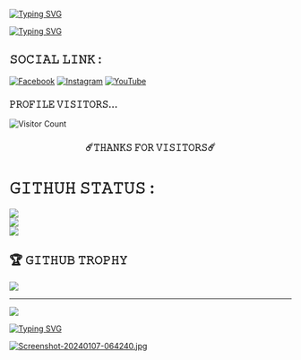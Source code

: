 [![Typing SVG](https://readme-typing-svg.herokuapp.com?font=Fira+Code&size=30&pause=1000&color=F71111&random=false&width=435&lines=%F0%9D%99%B7%F0%9D%99%B8+%F0%9D%9A%83%F0%9D%99%B7%F0%9D%99%B4%F0%9D%9A%81%F0%9D%99%B4+%F0%9F%91%8B)](https://git.io/typing-svg)

[![Typing SVG](https://readme-typing-svg.herokuapp.com?font=Fira+Code&size=30&pause=1000&color=0216F7&random=false&width=435&lines=%F0%9D%9A%81%F0%9D%99%B8%F0%9D%99%BC%F0%9D%99%BE%F0%9D%99%BD+%F0%9D%99%B0%F0%9D%99%B7%F0%9D%99%BC%F0%9D%99%B4%F0%9D%99%B3)](https://git.io/typing-svg)

## 𝚂𝙾𝙲𝙸𝙰𝙻 𝙻𝙸𝙽𝙺 :
[![Facebook](https://img.shields.io/badge/Facebook-%231877F2.svg?logo=Facebook&logoColor=white)](https://facebook.com/R1M0N.143) [![Instagram](https://img.shields.io/badge/Instagram-%23E4405F.svg?logo=Instagram&logoColor=white)](https://instagram.com/itsrimon.143) [![YouTube](https://img.shields.io/badge/YouTube-%23FF0000.svg?logo=YouTube&logoColor=white)](https://youtube.com/@@bdcybertech?si=3kOSu1WYozCQPKfF) 

### 𝙿𝚁𝙾𝙵𝙸𝙻𝙴 𝚅𝙸𝚂𝙸𝚃𝙾𝚁𝚂... 
 
![Visitor Count](https://profile-counter.glitch.me/{TAMIM-303}/count.svg)
<br />
<div align="center"> 
<h3>☄️𝚃𝙷𝙰𝙽𝙺𝚂 𝙵𝙾𝚁 𝚅𝙸𝚂𝙸𝚃𝙾𝚁𝚂☄️ </h3>
</div>

# 𝙶𝙸𝚃𝙷𝚄𝙷 𝚂𝚃𝙰𝚃𝚄𝚂 :
![](https://github-readme-stats.vercel.app/api?username=TAMIM-303&theme=radical&hide_border=true&include_all_commits=true&count_private=true)<br/>
![](https://github-readme-streak-stats.herokuapp.com/?user=TAMIM-303&theme=radical&hide_border=true)<br/>
![](https://github-readme-stats.vercel.app/api/top-langs/?username=TAMIM-303&theme=radical&hide_border=true&include_all_commits=true&count_private=true&layout=compact)

## 🏆 𝙶𝙸𝚃𝙷𝚄𝙱 𝚃𝚁𝙾𝙿𝙷𝚈
![](https://github-profile-trophy.vercel.app/?username=TAMIM-303&theme=radical&no-frame=false&no-bg=false&margin-w=4)

---
[![](https://visitcount.itsvg.in/api?id=RIMON-143&icon=0&color=0)](https://visitcount.itsvg.in)

<!-- Proudly created with GPRM ( https://gprm.itsvg.in ) -->


[![Typing SVG](https://readme-typing-svg.herokuapp.com?font=Fira+Code&size=30&pause=1000&color=34F72A&random=false&width=435&lines=%F0%9D%9A%83%F0%9D%99%B7%F0%9D%99%B0%F0%9D%99%BD%F0%9D%99%BA+%F0%9D%9A%88%F0%9D%99%BE%F0%9D%9A%84)](https://git.io/typing-svg)


[![Screenshot-20240107-064240.jpg](https://i.postimg.cc/QMFXNQBN/Screenshot-20240107-064240.jpg)](https://postimg.cc/94j3Jqts)
